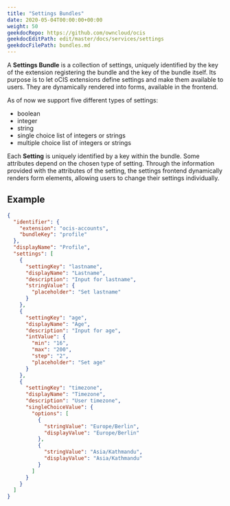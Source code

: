 ```yaml
---
title: "Settings Bundles"
date: 2020-05-04T00:00:00+00:00
weight: 50
geekdocRepo: https://github.com/owncloud/ocis
geekdocEditPath: edit/master/docs/services/settings
geekdocFilePath: bundles.md
---
```


A **Settings Bundle** is a collection of settings, uniquely identified by the key of the
extension registering the bundle and the key of the bundle itself. Its purpose is to let
oCIS extensions define settings and make them available to users. They are dynamically
rendered into forms, available in the frontend.

As of now we support five different types of settings:
- boolean
- integer
- string
- single choice list of integers or strings
- multiple choice list of integers or strings

Each **Setting** is uniquely identified by a key within the bundle. Some attributes
depend on the chosen type of setting. Through the information provided with the
attributes of the setting, the settings frontend dynamically renders form elements,
allowing users to change their settings individually.

## Example

```json
{
  "identifier": {
    "extension": "ocis-accounts",
    "bundleKey": "profile"
  },
  "displayName": "Profile",
  "settings": [
    {
      "settingKey": "lastname",
      "displayName": "Lastname",
      "description": "Input for lastname",
      "stringValue": {
        "placeholder": "Set lastname"
      }
    },
    {
      "settingKey": "age",
      "displayName": "Age",
      "description": "Input for age",
      "intValue": {
        "min": "16",
        "max": "200",
        "step": "2",
        "placeholder": "Set age"
      }
    },
    {
      "settingKey": "timezone",
      "displayName": "Timezone",
      "description": "User timezone",
      "singleChoiceValue": {
        "options": [
          {
            "stringValue": "Europe/Berlin",
            "displayValue": "Europe/Berlin"
          },
          {
            "stringValue": "Asia/Kathmandu",
            "displayValue": "Asia/Kathmandu"
          }
        ]
      }
    }
  ]
}
```
